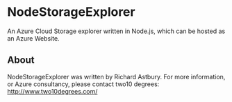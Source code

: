 NodeStorageExplorer
===================

An Azure Cloud Storage explorer written in Node.js, which can be hosted as an Azure Website.

About
-----
NodeStorageExplorer was written by Richard Astbury. For more information, or Azure consultancy, please contact two10 degrees: http://www.two10degrees.com/ 
